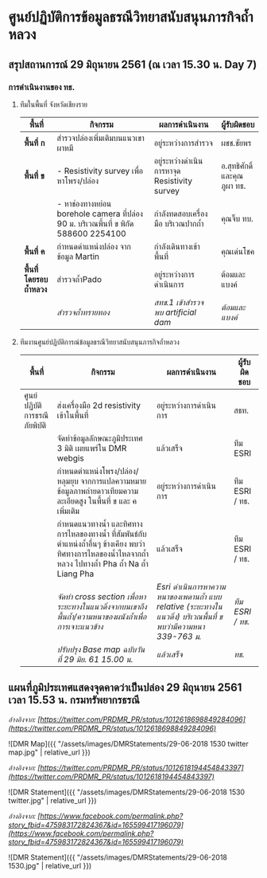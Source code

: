 ---
---

# ศูนย์ปฏิบัติการข้อมูลธรณีวิทยาสนับสนุนภารกิจถ้ำหลวง

## สรุปสถานการณ์ 29 มิถุนายน 2561 (ณ เวลา 15.30 น. Day 7)

### การดำเนินงานของ ทธ.

1. ทีมในพื้นที่ จังหวัดเชียงราย

    | พื้นที่ | กิจกรรม | ผลการดำเนินงาน | ผู้รับผิดชอบ
    |-|-|-|-
    | **พื้นที่ ก** | สำรวจปล่องเพิ่มเติมบนแนวเขาผาหมี | อยู่ระหว่างการสำรวจ | ผชช.ชัยพร
    | **พื้นที่ ข** | - Resistivity survey เพื่อหาโพรง/ปล่อง | อยู่ระหว่างดำเนินการหาจุด Resistivity survey | อ.สุทธิศักดิ์ และคุณภูผา ทธ.
    | | - หาช่องทางหย่อน borehole camera ที่ปล่อง 90 ม. บริเวณพี้นที่ ข พิกัด 588600 2254100 | กำลังทดสอบเครื่องมือ บริเวณปากถ้ำ | คุณจิ๊บ ทบ.
    | **พื้นที่ ค** | กำหนดดำแหน่งปล่อง จากข้อมูล Martin | กำลังเดินทางเข้าพื้นที่ | คุณเด่นโชค
    | **พื้นที่โดยรอบถ้ำหลวง** | สำรวจถ้ำPado | อยู่ระหว่างการดำเนินการ | ต้อมและแบงค์
    | | *สำรวจถ้ำทรายทอง* | *สทข.1 เข้าสำรวจ พบ artificial dam* | *ต้อมและแบงค์*

2. ทีมงานศูนย์ปฏิบัติการณ์ข้อมูลธรณีวิทยาสนับสนุนภารกิจถ้ำหลวง

    | พื้นที่ | กิจกรรม | ผลการดำเนินงาน | ผู้รับผิดชอบ
    |-|-|-|-
    | ศูนย์ปฏิบัติการธรณีภัยพิบัติ | ส่งเครื่องมือ 2d resistivity เข้าในพื้นที่ | อยู่ระหว่างการดำเนินการ | สธท.
    | | จัดทำข้อมูลลักษณะภูมิประเทศ 3 มิติ เผยแพร่ใน DMR webgis | แล้วเสร็จ | ทีม ESRI
    | | กำหนดตำแหน่งโพรง/ปล่อง/หลุมยุบ จากการแปลความหมายข้อมูลภาพถ่ายดาวเทียมความละเอียดสูง ในพื้นที่ ข และ ค เพิ่มเติม | อยู่ระหว่างการดำเนินการ | ทีม ESRI / ทธ.
    | | กำหนดแนวทางน้ำ และทิศทางการไหลของทางน้ำ ที่สัมพันธ์กับตำแหน่งถ้ำอื่นๆ ข้างเคียง พบว่าทิศทางการไหลของน้ำไหลจากถ้ำหลวง ไปทางถ้ำ Pha ถ้ำ Na ถ้ำ Liang Pha | แล้วเสร็จ | ทีม ESRI / ทธ.
    | | *จัดทำ cross section เพื่อหาระยะทางในแนวดิ่งจากบนเขาถึงพื้นถ้ำ/ความหนาของผนังถ้ำเพื่อการเจาะแนวข้าง* | *Esri ดำเนินการหาความหนาของเพดานถ้ำ แบบ relative (ระยะทางในแนวดิ่ง) บริเวณพื้นที่ ข พบว่ามีความหนา 339-763 ม.* | *ทีม ESRI / ทธ.*
    | | *ปรับปรุง Base map ฉบับวันที่ 29 มิย. 61 15.00 น.* | *แล้วเสร็จ* | *ทธ.*

## แผนที่ภูมิประเทศแสดงจุดคาดว่าเป็นปล่อง 29 มิถุนายน 2561 เวลา 15.53 น. กรมทรัพยากรธรณี

_อ้างอิงจาก: [https://twitter.com/PRDMR_PR/status/1012618698849284096](https://twitter.com/PRDMR_PR/status/1012618698849284096)_

![DMR Map]({{ "/assets/images/DMRStatements/29-06-2018 1530 twitter map.jpg" | relative_url }})

_อ้างอิงจาก: [https://twitter.com/PRDMR_PR/status/1012618194454843397](https://twitter.com/PRDMR_PR/status/1012618194454843397)_

![DMR Statement]({{ "/assets/images/DMRStatements/29-06-2018 1530 twitter.jpg" | relative_url }})

_อ้างอิงจาก: [https://www.facebook.com/permalink.php?story_fbid=475983172824367&id=165599417196079](https://www.facebook.com/permalink.php?story_fbid=475983172824367&id=165599417196079)_

![DMR Statement]({{ "/assets/images/DMRStatements/29-06-2018 1530.jpg" | relative_url }})